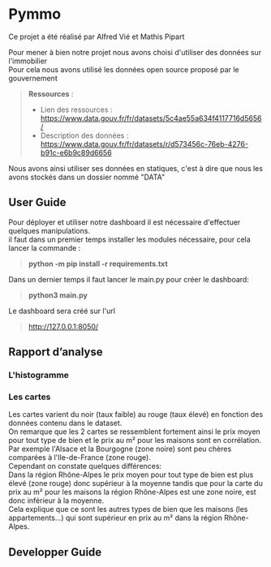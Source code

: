 # Pymmo

Ce projet a été réalisé par Alfred Vié et Mathis Pipart  

Pour mener à bien notre projet nous avons choisi d'utiliser des données sur l'immobilier  
Pour cela nous avons utilisé les données open source proposé par le gouvernement  

> **Ressources** :  
> * Lien des ressources : https://www.data.gouv.fr/fr/datasets/5c4ae55a634f4117716d5656/  
> * Description des données : https://www.data.gouv.fr/fr/datasets/r/d573456c-76eb-4276-b91c-e6b9c89d6656  

Nous avons ainsi utiliser ses données en statiques, c'est à dire que nous les avons stockés dans un dossier nommé "DATA"  

## User Guide

Pour déployer et utiliser notre dashboard il est nécessaire d'effectuer quelques manipulations.  
il faut dans un premier temps installer les modules nécessaire, pour cela lancer la commande :  
> **python -m pip install -r requirements.txt**  

Dans un dernier temps il faut lancer le main.py pour créer le dashboard:
> **python3 main.py**

Le dashboard sera créé sur l'url 
> http://127.0.0.1:8050/  

## Rapport d’analyse
### L'histogramme


### Les cartes  
Les cartes varient du noir (taux faible) au rouge (taux élevé) en fonction des données contenu dans le dataset.  
On remarque que les 2 cartes se ressemblent fortement ainsi le prix moyen pour tout type de bien et le prix au m² pour les maisons sont en corrélation.  
Par exemple l'Alsace et la Bourgogne (zone noire) sont peu chères comparées à l'Ile-de-France (zone rouge).  
Cependant on constate quelques différences:  
Dans la région Rhône-Alpes le prix moyen pour tout type de bien est plus élevé (zone rouge) donc supérieur à la moyenne tandis que pour la carte du prix au m² pour les maisons la région Rhône-Alpes est une zone noire, est donc inférieur à la moyenne.   
Cela explique que ce sont les autres types de bien que les maisons (les appartements...) qui sont supérieur en prix au m² dans la région Rhône-Alpes.

## Developper Guide
